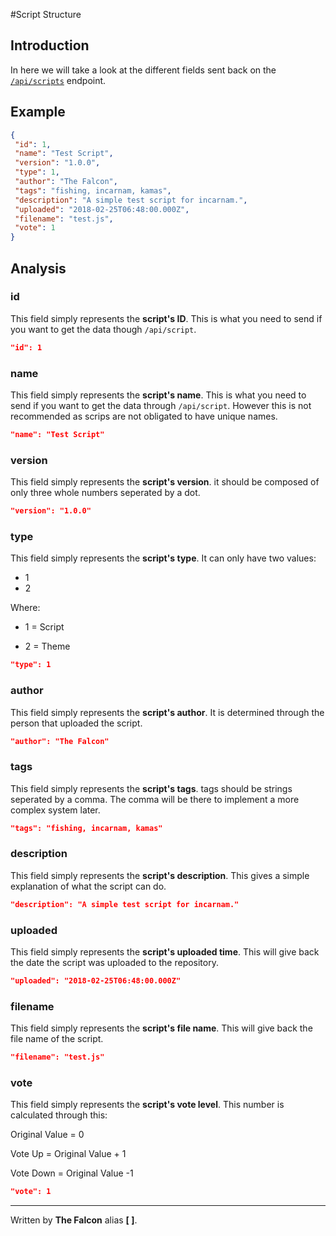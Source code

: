 #Script Structure

## Introduction 

In here we will take a look at the different fields sent back on the [`/api/scripts`](/scripts.md) endpoint.

## Example

```json
{
 "id": 1,
 "name": "Test Script",
 "version": "1.0.0",
 "type": 1,
 "author": "The Falcon",
 "tags": "fishing, incarnam, kamas",
 "description": "A simple test script for incarnam.",
 "uploaded": "2018-02-25T06:48:00.000Z",
 "filename": "test.js",
 "vote": 1
}
```

## Analysis

### id

This field simply represents the **script's ID**. This is what you need to send if you want to get the data though `/api/script`.

```json
"id": 1
```

### name

This field simply represents the **script's name**. This is what you need to send if you want to get the data through `/api/script`. However this is not recommended as scrips are not obligated to have unique names.

```json
"name": "Test Script"
```

### version

This field simply represents the **script's version**. it should be composed of only three whole numbers seperated by a dot.

```json
"version": "1.0.0"
```

### type

This field simply represents the **script's type**. It can only have two values:

 - 1
 - 2
 
Where:
  - 1 = Script
 
  - 2 = Theme

```json
"type": 1

```

### author

This field simply represents the **script's author**. It is determined through the person that uploaded the script.

```json
"author": "The Falcon"
```

### tags

This field simply represents the **script's tags**. tags should be strings seperated by a comma. The comma will be there to implement a more complex system later.

```json
"tags": "fishing, incarnam, kamas"
```

### description

This field simply represents the **script's description**. This gives a simple explanation of what the script can do.

```json
"description": "A simple test script for incarnam."
```

### uploaded

This field simply represents the **script's uploaded  time**. This will give back the date the script was uploaded to the repository.

```json
"uploaded": "2018-02-25T06:48:00.000Z"
```

### filename

This field simply represents the **script's file name**. This will give back the file name of the script.

```json
"filename": "test.js"
```


### vote

This field simply represents the **script's  vote  level**. This number is calculated through this:

Original Value = 0

Vote Up = Original Value + 1

Vote Down = Original Value -1 

```json
"vote": 1
```
___

Written by **The Falcon** alias **[ ]**.
